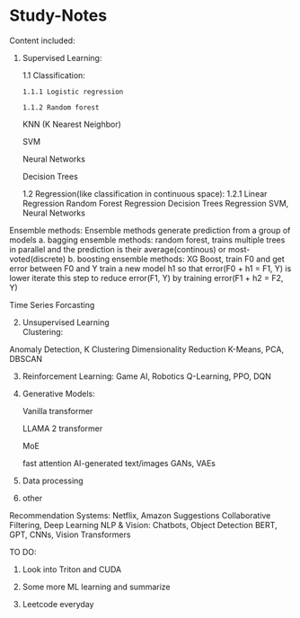 # Study-Notes

Content included:

1. Supervised Learning:
   
     1.1 Classification:
   
       1.1.1 Logistic regression
   
       1.1.2 Random forest
   
   KNN (K Nearest Neighbor)
   
   SVM
   
   Neural Networks
   
   Decision Trees
   
     1.2 Regression(like classification in continuous space):
       1.2.1 Linear Regression
       Random Forest Regression
       Decision Trees Regression
   SVM, Neural Networks

Ensemble methods:
Ensemble methods generate prediction from a group of models
a. bagging ensemble methods: random forest, trains multiple trees in parallel and the prediction is their average(continous) or most-voted(discrete)
b. boosting ensemble methods: XG Boost, train F0 and get error between F0 and Y
train a new model h1 so that error(F0 + h1 = F1, Y) is lower
iterate this step to reduce error(F1, Y) by training error(F1 + h2 = F2, Y)

Time Series Forcasting
   
2. Unsupervised Learning	
  Clustering:
  
  Anomaly Detection,
  K Clustering
Dimensionality Reduction	K-Means, PCA, DBSCAN

3. Reinforcement Learning:
  Game AI, Robotics	Q-Learning, PPO, DQN

4. Generative Models:

   Vanilla transformer
   
   LLAMA 2 transformer
   
   MoE
   
   fast attention
  AI-generated text/images	GANs, VAEs

6. Data processing

9. other
    
Recommendation Systems:
  Netflix, Amazon Suggestions	Collaborative Filtering, Deep Learning
NLP & Vision:
  Chatbots, Object Detection	BERT, GPT, CNNs, Vision Transformers


TO DO:
1. Look into Triton and CUDA

2. Some more ML learning and summarize

3. Leetcode everyday
